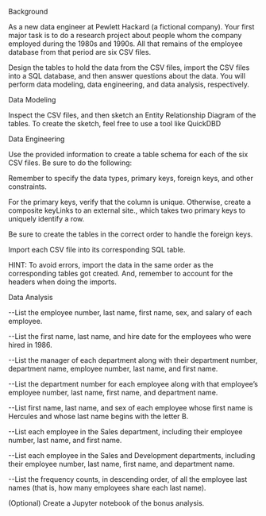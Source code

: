 Background

As a new data engineer at Pewlett Hackard (a fictional company). Your first major task is to do a research project about people whom the company employed during the 1980s and 1990s. All that remains of the employee database from that period are six CSV files.

Design the tables to hold the data from the CSV files, import the CSV files into a SQL database, and then answer questions about the data.  You will perform data modeling, data engineering, and data analysis, respectively.



Data Modeling

Inspect the CSV files, and then sketch an Entity Relationship Diagram of the tables. To create the sketch, feel free to use a tool like QuickDBD



Data Engineering

Use the provided information to create a table schema for each of the six CSV files. Be sure to do the following:

Remember to specify the data types, primary keys, foreign keys, and other constraints.

For the primary keys, verify that the column is unique. Otherwise, create a composite keyLinks to an external site., which takes two primary keys to uniquely identify a row.

Be sure to create the tables in the correct order to handle the foreign keys.

Import each CSV file into its corresponding SQL table.


HINT: To avoid errors, import the data in the same order as the corresponding tables got created. And, remember to account for the headers when doing the imports.



Data Analysis

--List the employee number, last name, first name, sex, and salary of each employee.

--List the first name, last name, and hire date for the employees who were hired in 1986.

--List the manager of each department along with their department number, department name, employee number, last name, and first name.

--List the department number for each employee along with that employee’s employee number, last name, first name, and department name.

--List first name, last name, and sex of each employee whose first name is Hercules and whose last name begins with the letter B.

--List each employee in the Sales department, including their employee number, last name, and first name.

--List each employee in the Sales and Development departments, including their employee number, last name, first name, and department name.

--List the frequency counts, in descending order, of all the employee last names (that is, how many employees share each last name).

(Optional) Create a Jupyter notebook of the bonus analysis.
